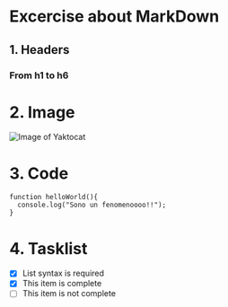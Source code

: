 # Excercise about MarkDown
## 1. Headers
### From h1 to h6

# 2. Image
![Image of Yaktocat](https://octodex.github.com/images/yaktocat.png)

# 3. Code
```
function helloWorld(){
  console.log("Sono un fenomenoooo!!");
}
```

# 4. Tasklist
- [x] List syntax is required
- [x] This item is complete
- [ ] This item is not complete
